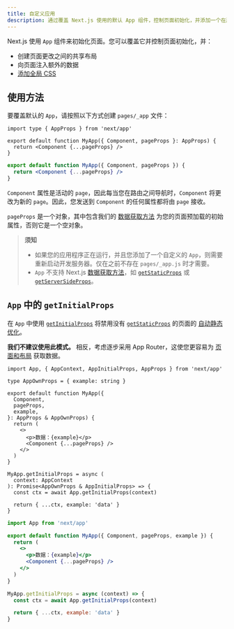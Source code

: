 ```yaml
---
title: 自定义应用
description: 通过覆盖 Next.js 使用的默认 App 组件，控制页面初始化，并添加一个在所有页面中持久存在的布局。
---
```


Next.js 使用 `App` 组件来初始化页面。您可以覆盖它并控制页面初始化，并：

- 创建页面更改之间的共享布局
- 向页面注入额外的数据
- [添加全局 CSS](/docs/pages/building-your-application/styling)

## 使用方法

要覆盖默认的 `App`，请按照以下方式创建 `pages/_app` 文件：

```tsx filename="pages/_app.tsx" switcher
import type { AppProps } from 'next/app'

export default function MyApp({ Component, pageProps }: AppProps) {
  return <Component {...pageProps} />
}
```

```jsx filename="pages/_app.jsx" switcher
export default function MyApp({ Component, pageProps }) {
  return <Component {...pageProps} />
}
```

`Component` 属性是活动的 `page`，因此每当您在路由之间导航时，`Component` 将更改为新的 `page`。因此，您发送到 `Component` 的任何属性都将由 `page` 接收。

`pageProps` 是一个对象，其中包含我们的 [数据获取方法](/docs/pages/building-your-application/data-fetching) 为您的页面预加载的初始属性，否则它是一个空对象。

> **须知**
>
> - 如果您的应用程序正在运行，并且您添加了一个自定义的 `App`，则需要重新启动开发服务器。仅在之前不存在 `pages/_app.js` 时才需要。
> - `App` 不支持 Next.js [数据获取方法](/docs/pages/building-your-application/data-fetching)，如 [`getStaticProps`](/docs/pages/building-your-application/data-fetching/get-static-props) 或 [`getServerSideProps`](/docs/pages/building-your-application/data-fetching/get-server-side-props)。

## `App` 中的 `getInitialProps`

在 `App` 中使用 [`getInitialProps`](/docs/pages/api-reference/functions/get-initial-props) 将禁用没有 [`getStaticProps`](/docs/pages/building-your-application/data-fetching/get-static-props) 的页面的 [自动静态优化](/docs/pages/building-your-application/rendering/automatic-static-optimization)。

**我们不建议使用此模式。** 相反，考虑逐步采用 App Router，这使您更容易为 [页面和布局](/docs/app/building-your-application/routing/layouts-and-templates) 获取数据。

```tsx filename="pages/_app.tsx" switcher
import App, { AppContext, AppInitialProps, AppProps } from 'next/app'

type AppOwnProps = { example: string }

export default function MyApp({
  Component,
  pageProps,
  example,
}: AppProps & AppOwnProps) {
  return (
    <>
      <p>数据：{example}</p>
      <Component {...pageProps} />
    </>
  )
}

MyApp.getInitialProps = async (
  context: AppContext
): Promise<AppOwnProps & AppInitialProps> => {
  const ctx = await App.getInitialProps(context)

  return { ...ctx, example: 'data' }
}
```

```jsx filename="pages/_app.jsx" switcher
import App from 'next/app'

export default function MyApp({ Component, pageProps, example }) {
  return (
    <>
      <p>数据：{example}</p>
      <Component {...pageProps} />
    </>
  )
}

MyApp.getInitialProps = async (context) => {
  const ctx = await App.getInitialProps(context)

  return { ...ctx, example: 'data' }
}
```